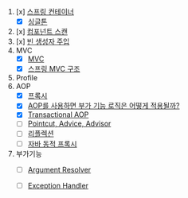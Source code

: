 

1. [x] [스프링 컨테이너](https://github.com/jdalma/footprints/blob/main/spring/spring-core.md#%EC%8A%A4%ED%94%84%EB%A7%81-%EC%BB%A8%ED%85%8C%EC%9D%B4%EB%84%88)
   - [x] [싱글톤](https://github.com/jdalma/footprints/blob/main/spring/spring-core.md#%EC%8B%B1%EA%B8%80%ED%86%A4-%EC%BB%A8%ED%85%8C%EC%9D%B4%EB%84%88-%EC%A0%81%EC%9A%A9-%ED%9B%84)
2. [x] [컴포넌트 스캔](https://github.com/jdalma/footprints/blob/main/spring/spring-core.md#%EC%BB%B4%ED%8F%AC%EB%84%8C%ED%8A%B8-%EC%8A%A4%EC%BA%94%EA%B3%BC-%EC%9D%98%EC%A1%B4%EA%B4%80%EA%B3%84-%EC%9E%90%EB%8F%99-%EC%A3%BC%EC%9E%85)
3. [x] [빈 생성자 주입](https://github.com/jdalma/footprints/blob/main/spring/spring-core.md#%EC%83%9D%EC%84%B1%EC%9E%90-%EC%A3%BC%EC%9E%85)
4. MVC
   - [x] [MVC](https://github.com/jdalma/footprints/blob/main/spring/spring-mvc-1.md#controller)
   - [x] [스프링 MVC 구조](https://github.com/jdalma/footprints/blob/main/spring/spring-mvc-1.md#chapter4-mvc-%EA%B5%AC%EC%A1%B0-%EC%9D%B4%ED%95%B4)
4. Profile
5. AOP
   - [x] [프록시](https://github.com/jdalma/footprints/blob/main/spring/spring-proxy.md#%ED%94%84%EB%A1%9D%EC%8B%9C-%ED%8C%A8%ED%84%B4-%EC%98%88%EC%A0%9C)
   - [x] [AOP를 사용하면 부가 기능 로직은 어떻게 적용될까?](https://github.com/jdalma/footprints/blob/main/spring/spring-proxy.md#aop%EB%A5%BC-%EC%82%AC%EC%9A%A9%ED%95%98%EB%A9%B4-%EB%B6%80%EA%B0%80-%EA%B8%B0%EB%8A%A5-%EB%A1%9C%EC%A7%81%EC%9D%80-%EC%96%B4%EB%96%BB%EA%B2%8C-%EC%A0%81%EC%9A%A9%EB%90%A0%EA%B9%8C)
   - [x] [Transactional AOP](https://github.com/jdalma/spring-jdbc?tab=readme-ov-file#%ED%8A%B8%EB%9E%9C%EC%9E%AD%EC%85%98-aop)
   - [ ] [Pointcut, Advice, Advisor](https://github.com/jdalma/footprints/blob/main/spring/spring-proxy.md#pointcut-advice-advisor-%EC%98%88%EC%A0%9C)
   - [ ] [리플렉션](https://github.com/jdalma/tobyspringin5/wiki/6%EC%9E%A5.-AOP#%EB%A6%AC%ED%94%8C%EB%A0%89%EC%85%98)
   - [ ] [자바 동적 프록시](https://github.com/jdalma/tobyspringin5/wiki/6%EC%9E%A5.-AOP#%EB%8B%A4%EC%9D%B4%EB%82%98%EB%AF%B9-%ED%94%84%EB%A1%9D%EC%8B%9C-%EC%A0%81%EC%9A%A9-%EC%98%88%EC%A0%9C)
5. 부가기능
   - [ ] [Argument Resolver](https://github.com/jdalma/footprints/blob/main/spring/spring-mvc-1.md#requestmappinghandleradapter-%EA%B5%AC%EC%A1%B0)
   - [ ] [Exception Handler](https://github.com/jdalma/footprints/blob/main/spring/spring-mvc-2.md#exceptionhandlerexceptionresolver---exceptionhandler-%EF%B8%8F)

